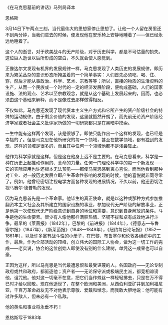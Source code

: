《在马克思墓前的讲话》马列局译本

恩格斯

3月14日下午两点三刻，当代最伟大的思想家停止思想了。让他一个人留在房里还不到两分钟，当我们进去的时候，便发现他在安乐椅上安静地睡着了——但已经永远地睡着了。

这个人的逝世，对于欧美战斗的无产阶级，对于历史科学，都是不可估量的损失。这位巨人逝世以后所形成的空白，不久就会使人感觉到。

正像达尔文发现有机界的发展规律一样，马克思发现了人类历史的发展规律，即历来为繁芜丛杂的意识形态所掩盖着的一个简单事实：人们首先必须吃、喝、住、穿，然后才能从事政治、科学、艺术、宗教等等；所以，直接的物质的生活资料的生产，从而一个民族或一个时代的一定的经济发展阶段，便构成基础，人们的国家设施、法的观点、艺术以至宗教观念，就是从这个基础上发展起来的，因而，也必须由这个基础来解释，而不是像过去那样做得相反。

不仅如此。马克思还发现了现代资本主义生产方式和它所产生的资产阶级社会的特殊的运动规律。由于剩余价值的发现，这里就豁然开朗了，而先前无论资产阶级经济学家或者社会主义批评家所做的一切研究都只是在黑暗中摸索。

一生中能有这样两个发现，该是很够了。即使只能作出一个这样的发现，也已经是幸福的了。但是马克思在他所研究的每一个领域，甚至在数学领域，都有独到的发现，这样的领域是很多的，而且其中任何一个领域他都不是浅尝辄止。

他作为科学家就是这样。但是这在他身上远不是主要的。在马克思看来，科学是一种在历史上起推动作用的、革命的力量。任何一门理论科学中的每一个新发现——它的实际应用也许还根本无法预见——都使马克思感到衷心喜悦，而当他看到那种对工业、对一般历史发展立即产生革命性影响的发现的时候，他的喜悦就非同寻常了。例如，他曾经密切注视电学方面各种发现的进展情况，不久以前，他还密切注视马赛尔·德普勒的发现。

因为马克思首先是一个革命家。他毕生的真正使命，就是以这种或那种方式参加推翻资本主义社会及其所建立的国家设施的事业，参加现代无产阶级的解放事业，正是他第一次使现代无产阶级意识到自身的地位和需要，意识到自身解放的条件。斗争是他的生命要素。很少有人像他那样满腔热情、坚韧不拔和卓有成效地进行斗争。最早的《莱茵报》（1842年），巴黎的《前进报》（1844年），《德意志—布鲁塞尔报》（1847年），《新莱茵报》（1848—1849年），《纽约每日论坛报》（1852—1861年），以及许多富有战斗性的小册子，在巴黎、布鲁塞尔和伦敦各组织中的工作，最后，作为全部活动的顶峰，创立伟大的国际工人协会，做为这一切工作的完成——老实说，协会的这位创始人即使没有别的什么建树，单凭这一成果也可以自豪。

正因为这样，所以马克思是当代最遭忌恨和最受诬蔑的人。各国政府——无论专制政府或共和政府，都驱逐他；资产者——无论保守派或极端民主派，都竞相诽谤他，诅咒他。他对这一切毫不在意，把它们当作蛛丝一样轻轻拂去，只是在万不得已时才给以回敬。现在他逝世了，在整个欧洲和美洲，从西伯利亚矿井到加利福尼亚，千百万革命战友无不对他表示尊敬、爱戴和悼念，而我敢大胆地说：他可能有过许多敌人，但未必有一个私敌。

他的英名和事业将永垂不朽！

恩格斯写于1883年
